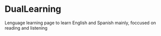 # DualLearning
Lenguage learning page to learn English and Spanish mainly, foccused on reading and listening
